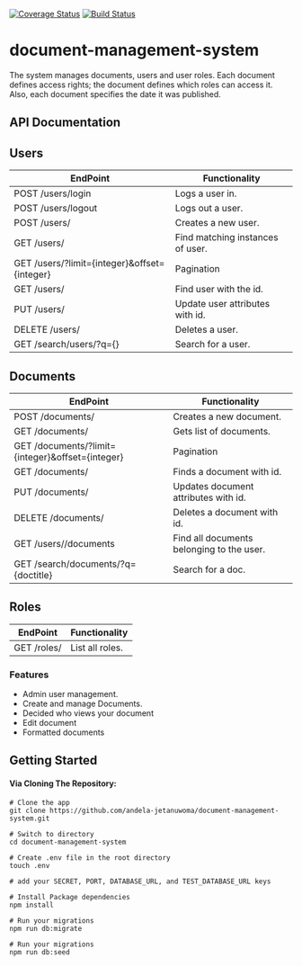 [![Coverage Status](https://coveralls.io/repos/github/andela-jetanuwoma/document-management-system/badge.svg?branch=develop)](https://coveralls.io/github/andela-jetanuwoma/document-management-system?branch=develop)
[![Build Status](https://travis-ci.org/andela-jetanuwoma/document-management-system.svg?branch=develop)](https://travis-ci.org/andela-jetanuwoma/document-management-system)
# document-management-system
The system manages documents, users and user roles. Each document defines access rights; the document defines which roles can access it. Also, each document specifies the date it was published.

## API Documentation

## Users

EndPoint | Functionality
-------- | -------------
POST /users/login | Logs a user in.
POST /users/logout | Logs out a user.
POST /users/ | Creates a new user.
GET /users/ | Find matching instances of user.
GET /users/?limit={integer}&offset={integer} | Pagination
GET /users/<id> | Find user with the id.
PUT /users/<id> | Update user attributes with id.
DELETE /users/<id> | Deletes a user.
GET /search/users/?q={} | Search for a user.

## Documents

EndPoint | Functionality
-------- | -------------
POST /documents/ | Creates a new document.
GET /documents/ | Gets list of documents.
GET /documents/?limit={integer}&offset={integer} | Pagination
GET /documents/<id> | Finds a document with id.
PUT /documents/<id> | Updates document attributes with id.
DELETE /documents/<id> | Deletes a document with id.
GET /users/<id>/documents | Find all documents belonging to the user.
GET /search/documents/?q={doctitle} | Search for a doc.

## Roles

EndPoint | Functionality
-------- | -------------
GET /roles/ | List all roles.

### Features
  - Admin user management.
  - Create and manage Documents. 
  - Decided who views your document
  - Edit document
  - Formatted documents

## Getting Started

#### Via Cloning The Repository:

```
# Clone the app
git clone https://github.com/andela-jetanuwoma/document-management-system.git

# Switch to directory
cd document-management-system

# Create .env file in the root directory
touch .env

# add your SECRET, PORT, DATABASE_URL, and TEST_DATABASE_URL keys

# Install Package dependencies
npm install

# Run your migrations
npm run db:migrate

# Run your migrations
npm run db:seed
